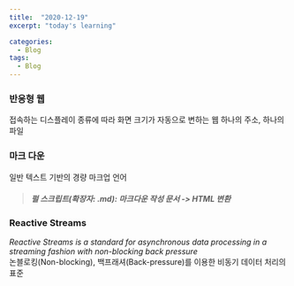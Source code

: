 ```yaml
---
title:  "2020-12-19"
excerpt: "today's learning"

categories:
  - Blog
tags:
  - Blog
---
```


### 반응형 웹
접속하는 디스플레이 종류에 따라 화면 크기가 자동으로 변하는 웹
하나의 주소, 하나의 파일 
  
### 마크 다운
일반 텍스트 기반의 경량 마크업 언어
>##### 펄 스크립트(확장자: <em>.md</em>): 마크다운 작성 문서 -> HTML 변환


### Reactive Streams
<em>Reactive Streams is a standard for asynchronous data processing in a streaming fashion with non-blocking back pressure</em>  
논블로킹(Non-blocking), 백프래셔(Back-pressure)를 이용한 비동기 데이터 처리의 표준


